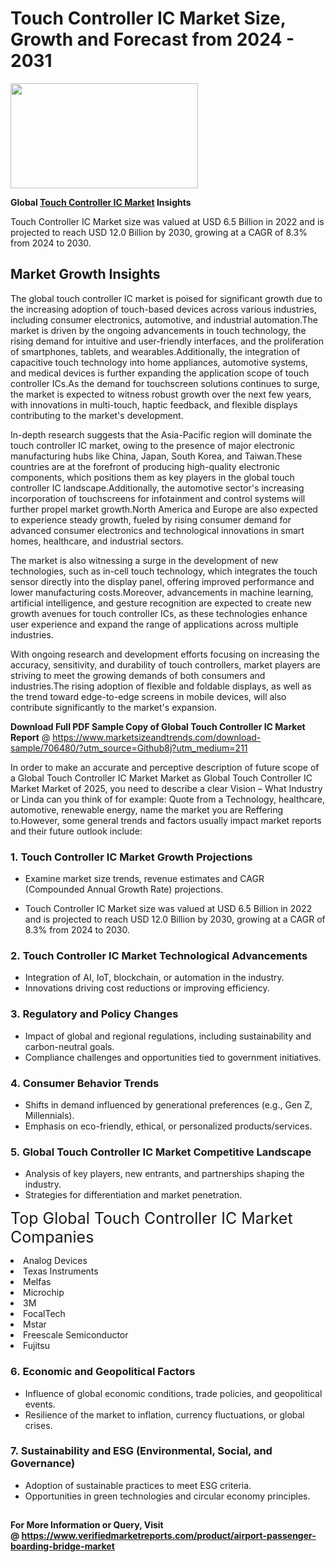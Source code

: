 <H1>Touch Controller IC Market Size, Growth and Forecast from 2024 - 2031</H1><img class="aligncenter size-medium wp-image-584254" src="https://thirdeyenews.in/wp-content/uploads/2024/09/Global-Market-Research-300x168.jpeg" alt="" width="300" height="168" /><p><strong>Global&nbsp;<a href="https://www.marketsizeandtrends.com/download-sample/706480/?utm_source=Github8j?utm_medium=211">Touch Controller IC Market</a> Insights</strong></p><p>Touch Controller IC Market size was valued at USD 6.5 Billion in 2022 and is projected to reach USD 12.0 Billion by 2030, growing at a CAGR of 8.3% from 2024 to 2030.</p><p><h2>Market Growth Insights</h2> <p>The global touch controller IC market is poised for significant growth due to the increasing adoption of touch-based devices across various industries, including consumer electronics, automotive, and industrial automation.The market is driven by the ongoing advancements in touch technology, the rising demand for intuitive and user-friendly interfaces, and the proliferation of smartphones, tablets, and wearables.Additionally, the integration of capacitive touch technology into home appliances, automotive systems, and medical devices is further expanding the application scope of touch controller ICs.As the demand for touchscreen solutions continues to surge, the market is expected to witness robust growth over the next few years, with innovations in multi-touch, haptic feedback, and flexible displays contributing to the market's development.</p> <p>In-depth research suggests that the Asia-Pacific region will dominate the touch controller IC market, owing to the presence of major electronic manufacturing hubs like China, Japan, South Korea, and Taiwan.These countries are at the forefront of producing high-quality electronic components, which positions them as key players in the global touch controller IC landscape.Additionally, the automotive sector's increasing incorporation of touchscreens for infotainment and control systems will further propel market growth.North America and Europe are also expected to experience steady growth, fueled by rising consumer demand for advanced consumer electronics and technological innovations in smart homes, healthcare, and industrial sectors.</p> <p>The market is also witnessing a surge in the development of new technologies, such as in-cell touch technology, which integrates the touch sensor directly into the display panel, offering improved performance and lower manufacturing costs.Moreover, advancements in machine learning, artificial intelligence, and gesture recognition are expected to create new growth avenues for touch controller ICs, as these technologies enhance user experience and expand the range of applications across multiple industries.</p> <p>With ongoing research and development efforts focusing on increasing the accuracy, sensitivity, and durability of touch controllers, market players are striving to meet the growing demands of both consumers and industries.The rising adoption of flexible and foldable displays, as well as the trend toward edge-to-edge screens in mobile devices, will also contribute significantly to the market's expansion.</p> <p><span class=""><strong>Download Full PDF Sample Copy of Global Touch Controller IC Market Report</strong> @ <a href="https://www.marketsizeandtrends.com/download-sample/706480/?utm_source=Github8j?utm_medium=211" target="_blank">https://www.marketsizeandtrends.com/download-sample/706480/?utm_source=Github8j?utm_medium=211</a></span></p><p>In order to make an accurate and perceptive description of future scope of a Global&nbsp;Touch Controller IC Market Market as Global&nbsp;Touch Controller IC Market Market of 2025, you need to describe a clear Vision &ndash; What Industry or Linda can you think of for example: Quote from a Technology, healthcare, automotive, renewable energy, name the market you are Reffering to.However, some general trends and factors usually impact market reports and their future outlook include:</p><h3>1.&nbsp;<strong>Touch Controller IC Market Growth Projections</strong></h3><ul><li>Examine market size trends, revenue estimates and CAGR (Compounded Annual Growth Rate) projections.</li><li><p>Touch Controller IC Market size was valued at USD 6.5 Billion in 2022 and is projected to reach USD 12.0 Billion by 2030, growing at a CAGR of 8.3% from 2024 to 2030.</p></li></ul><h3>2.&nbsp;<strong>Touch Controller IC Market Technological Advancements</strong></h3><ul><li>Integration of AI, IoT, blockchain, or automation in the industry.</li><li>Innovations driving cost reductions or improving efficiency.</li></ul><h3>3.&nbsp;<strong>Regulatory and Policy Changes</strong></h3><ul><li>Impact of global and regional regulations, including sustainability and carbon-neutral goals.</li><li>Compliance challenges and opportunities tied to government initiatives.</li></ul><h3>4.&nbsp;<strong>Consumer Behavior Trends</strong></h3><ul><li>Shifts in demand influenced by generational preferences (e.g., Gen Z, Millennials).</li><li>Emphasis on eco-friendly, ethical, or personalized products/services.</li></ul><h3>5.&nbsp;<strong>Global Touch Controller IC Market Competitive Landscape</strong></h3><ul><li>Analysis of key players, new entrants, and partnerships shaping the industry.</li><li>Strategies for differentiation and market penetration.</li></ul><p data-pm-slice="1 1 []"><span style="color: inherit; font-family: inherit; font-size: 25px;">Top Global Touch Controller IC Market Companies</span></p><div class="" data-test-id=""><p><li>Analog Devices</li><li> Texas Instruments</li><li> Melfas</li><li> Microchip</li><li> 3M</li><li> FocalTech</li><li> Mstar</li><li> Freescale Semiconductor</li><li> Fujitsu</li></p></div><h3>6.&nbsp;<strong>Economic and Geopolitical Factors</strong></h3><ul><li>Influence of global economic conditions, trade policies, and geopolitical events.</li><li>Resilience of the market to inflation, currency fluctuations, or global crises.</li></ul><h3>7.&nbsp;<strong>Sustainability and ESG (Environmental, Social, and Governance)</strong></h3><ul><li>Adoption of sustainable practices to meet ESG criteria.</li><li>Opportunities in green technologies and circular economy principles.</li></ul><h2><strong style="font-size: 14px;">For More Information or Query, Visit @&nbsp;</strong><a style="background-color: #ffffff; font-size: 14px;" href="https://www.marketsizeandtrends.com/report/touch-controller-ic-market/" target="_blank">https://www.verifiedmarketreports.com/product/airport-passenger-boarding-bridge-market</a></h2>